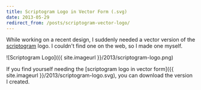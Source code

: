 ```yaml
---
title: Scriptogram Logo in Vector Form (.svg)
date: 2013-05-29
redirect_from: /posts/scriptogram-vector-logo/
---
```


While working on a recent design, I suddenly needed a vector version of the [scriptogram](http://scriptogr.am/) logo. I couldn't find one on the web, so I made one myself.

![Scriptogram Logo]({{ site.imageurl }}/2013/scriptogram-logo.png)

If you find yourself needing the [scriptogram logo in vector form]({{ site.imageurl }}/2013/scriptogram-logo.svg), you can download the version I created.
